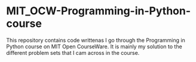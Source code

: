 # MIT_OCW-Programming-in-Python-course
This repository contains code writtenas I go through the Programming in Python course on MIT Open CourseWare.
It is mainly my solution to the different problem sets that I cam across in the course.
